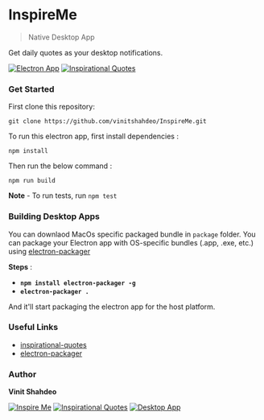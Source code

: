 # InspireMe
>Native Desktop App

Get daily quotes as your desktop notifications.

[![Electron App](https://img.shields.io/badge/Electron-App-teal.svg)](https://github.com/vinitshahdeo/InspireMe) [![Inspirational Quotes](https://img.shields.io/badge/inspirational-quotes-orange.svg)](https://www.npmjs.com/package/inspirational-quotes)

### Get Started

First clone this repository: 

```git clone https://github.com/vinitshahdeo/InspireMe.git```

To run this electron app, first install dependencies : 

```npm install```

Then run the below command :

```npm run build```

**Note** - To run tests, run `npm test`

### Building Desktop Apps

You can downlaod MacOs specific packaged bundle in `package` folder. You can package your Electron app with OS-specific bundles (.app, .exe, etc.) using [electron-packager](https://www.npmjs.com/package/electron-packager)

**Steps** : 

- **`npm install electron-packager -g`**
- **`electron-packager .`**

And it'll start packaging the electron app for the host platform.

### Useful Links

- [inspirational-quotes](https://www.npmjs.com/package/inspirational-quotes)
- [electron-packager](https://www.npmjs.com/package/electron-packager)

### Author

**Vinit Shahdeo**

[![Inspire Me](https://img.shields.io/badge/Inspire-Me-red.svg?style=for-the-badge)](https://github.com/vinitshahdeo/InspireMe) [![Inspirational Quotes](https://img.shields.io/badge/Inspirational-Quotes-dodgerblue.svg?style=for-the-badge)](https://github.com/vinitshahdeo/InspireMe)  [![Desktop App](https://img.shields.io/badge/Desktop-App-lightgray.svg?style=for-the-badge)](https://github.com/vinitshahdeo/InspireMe) 
